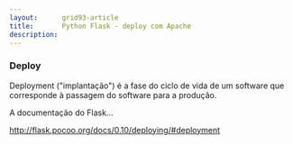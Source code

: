 ```yaml
---
layout:      grid93-article
title:       Python Flask - deploy com Apache
description: 
---
```



### Deploy

Deployment ("implantação") é a fase do ciclo de vida de um software que corresponde à passagem do software para a produção.

A documentação do Flask...


http://flask.pocoo.org/docs/0.10/deploying/#deployment

